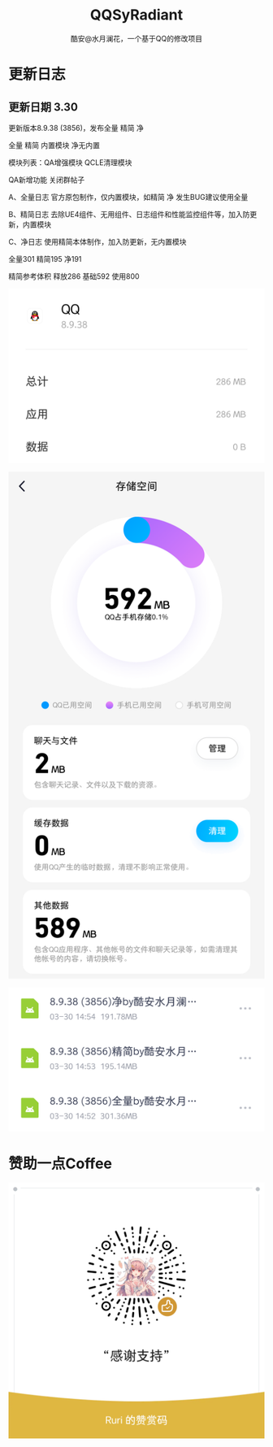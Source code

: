 <h1 align="center" style="font-weight: bold">
  QQSyRadiant
</h1>

<p align="center">
  酷安@水月澜花，一个基于QQ的修改项目
</p>

# 更新日志

## 更新日期 3.30

更新版本8.9.38 (3856)，发布全量 精简 净

全量 精简 内置模块 净无内置

模块列表：QA增强模块 QCLE清理模块 

QA新增功能 关闭群帖子

A、全量日志 官方原包制作，仅内置模块，如精简 净 发生BUG建议使用全量

B、精简日志 去除UE4组件、无用组件、日志组件和性能监控组件等，加入防更新，内置模块

C、净日志 使用精简本体制作，加入防更新，无内置模块

全量301 精简195 净191

精简参考体积 释放286 基础592 使用800

![1](./images/1.png)

![2](./images/2.png)

![3](./images/3.png)


# 赞助一点Coffee

![赞助](./images/赞助.png)
